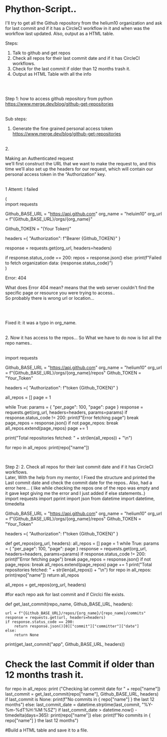 # Phython-Script..
I'll try to get all the Github repository from the helium10 organization and ask for last commit and if it has a CircleCI workflow in it and when was the workflow last updated. Also, output as a HTML table.


Steps:
1. Talk to github and get repos
2. Check all repos for their last commit date and if it has CircleCI workflows.
3. Check for the last commit if older than 12 months trash it.
4. Output as HTML Table with all the info

<br /> 
<br /> 

Step 1:
how to access github repository from python
https://www.merge.dev/blog/github-get-repositories
<br /> 
<br /> 

Sub steps:
<br /> 
1. Generate the fine grained personal access token
https://www.merge.dev/blog/github-get-repositories
<br /> 
2.
 
   Making an Authenticated request
 <br /> 
 we’ll first construct the URL that we want to make the request to, and this time we’ll also set up the headers for our request, which will contain our personal access token in the “Authorization” key.

<br /> 
1 Attemt: I failed
<br/>

(
<br/>
import requests


Github_BASE_URL = "https://api.github.com"
org_name = "heluim10"
org_url = f"{Github_BASE_URL}/orgs/{org_name}"

Github_TOKEN = "(Your Token)"


headers ={
    "Authorization": f"Bearer {Github_TOKEN}"
}

response = requests.get(org_url, headers=headers)

if response.status_code == 200:
   repos = response.json()
else:
 print(f"Failed to fetch organization data: {response.status_code}")
 <br/>
)
<br /> 

Error: 404
<br /> 

What does Error 404 mean?
means that the web server couldn't find the specific page or resource you were trying to access..
<br /> 
So probably there is wrong url or location... 

<br /> <br /> 

Fixed it: it was a typo in org_name.

<br/>
2.
Now it has access to the repos... So What we have to do now is list all the repo names..

<br/>
<br/>

import requests


Github_BASE_URL = "https://api.github.com"
org_name = "helium10"
org_url = f"{Github_BASE_URL}/orgs/{org_name}/repos"
Github_TOKEN = "Your_Token"


headers ={
    "Authorization": f"token {Github_TOKEN}"
}

all_repos = []
page = 1

while True:
    params = {
        "per_page": 100,
        "page": page
    }
    response = requests.get(org_url, headers=headers, params=params)
    if response.status_code != 200:
        print(f"Error fetching page")
        break
           page_repos = response.json()
    if not page_repos:
        break
         all_repos.extend(page_repos)
    page += 1


   
print("Total repositories fetched: " + str(len(all_repos)) + "\n")


for repo in all_repos:
    print(repo["name"])



    
 
<br/>

Step 2:
2. Check all repos for their last commit date and if it has CircleCI workflows.
<br/>
Later, With the help from my mentor, I Fixed the structure and printed the Last commit date and check the commit date for the repos..
Also, had a error here... ( like while checking the repos one of the repo was empty and it gave kept giving me the error and I just added if else statements..)
<br/>
import requests
import pprint
import json 
from datetime import datetime, timedelta

Github_BASE_URL = "https://api.github.com"
org_name = "helium10"
org_url = f"{Github_BASE_URL}/orgs/{org_name}/repos"
Github_TOKEN = "Your_Token"

headers ={
    "Authorization": f"token {Github_TOKEN}"
}

def get_repos(org_url, headers):
    all_repos = []
    page = 1
    while True:
        params = {
            "per_page": 100,
            "page": page
        }
        response = requests.get(org_url, headers=headers, params=params)
        if response.status_code != 200:
            print(f"Error fetching page")
            break
        page_repos = response.json()
        if not page_repos:
            break
        all_repos.extend(page_repos)
        page += 1
    print("Total repositories fetched: " + str(len(all_repos)) + "\n")
    for repo in all_repos:
        print(repo["name"])
    return all_repos


all_repos = get_repos(org_url, headers)


#for each repo ask for last commit and if Circlci file exists.




def get_last_commit(repo_name, Github_BASE_URL, headers):

    url = f"{Github_BASE_URL}/repos/{org_name}/{repo_name}/commits"
    response = requests.get(url, headers=headers)
    if response.status_code == 200:
        return response.json()[0]["commit"]["committer"]["date"]
    else:
        return None
    

    
    
print(get_last_commit("app", Github_BASE_URL, headers))

# Check  the last Commit if older than 12 months trash it.

for repo in all_repos:
   print ("Checking lat commit date for " + repo["name"]) 
   last_commit = get_last_commit(repo["name"], Github_BASE_URL, headers)
   if last_commit is None:
       print(f"No commits in { repo["name"] } the last 12 months")
   else:
       last_commit_date = datetime.strptime(last_commit, "%Y-%m-%dT%H:%M:%SZ")
       if last_commit_date > datetime.now() - timedelta(days=365):
           print(repo["name"])
       else:
           print(f"No commits in { repo["name"] } the last 12 months")



#Build a HTML table and save it to a file.

<br/>
<br/>



